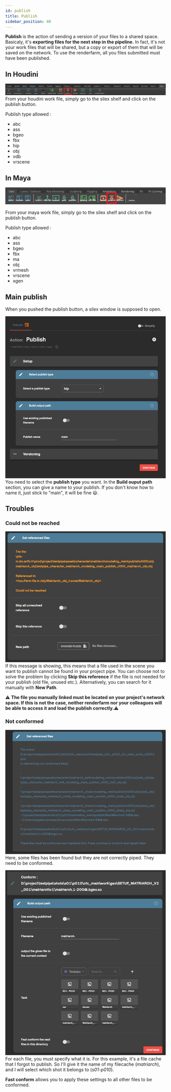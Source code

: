 ```yaml
---
id: publish
title: Publish
sidebar_position: 40
---
```


**Publish** is the action of sending a version of your files to a shared space. Basicaly, it's **exporting files for the next step in the pipeline.**
In fact, it's not your work files that will be shared, but a copy or export of them that will be saved on the network.
To use the renderfarm, all you files submitted must have been published.

## In Houdini

![](../../../../static/img/user_guide/actions/houdini_shelf/houdini_silex_shelf_publish.PNG)
From your houdini work file, simply go to the silex shelf and click on the publish button.

Publish type allowed :

- abc
- ass
- bgeo
- fbx
- hip
- obj
- vdb
- vrscene

## In Maya

![](../../../../static/img/user_guide/actions/maya_shelf/maya_silex_shelf_publish.png)

From your maya work file, simply go to the silex shelf and click on the publish button.

Publish type allowed :

- abc
- ass
- bgeo
- fbx
- ma
- obj
- vrmesh
- vrscene
- xgen

## Main publish

When you pushed the publish button, a silex window is supposed to open.

![](../../../../static/img/user_guide/actions/publish/silex_action_publish_01.PNG)  
You need to select the **publish type** you want.
In the **Build ouput path** section, you can give a name to your publish. If you don't know how to name it, just stick to "main", it will be fine :smiley:.

## Troubles

### Could not be reached

![](../../../../static/img/user_guide/actions/publish/silex_action_publish_unresolved_ref.PNG)  
If this message is showing, this means that a file used in the scene you want to publish cannot be found in your project pipe.
You can choose not to solve the problem by clicking **Skip this reference** if the file is not needed for your publish (old file, unused etc.). Alternatively, you can search for it manually with **New Path**.

:warning: **The file you manually linked must be located on your project's network space. If this is not the case, neither renderfarm nor your colleagues will be able to access it and load the publish correctly.**:warning:

### Not conformed

![](../../../../static/img/user_guide/actions/publish/silex_action_publish_ref_need_conform_00.PNG)  
Here, some files has been found but they are not correctly piped. They need to be conformed.

![](../../../../static/img/user_guide/actions/publish/silex_action_publish_ref_need_conform.PNG)  
For each file, you must specify what it is. For this example, it's a file cache that I forgot to publish. So I'll give it the name of my filecache (_matriarch_), and I will select which shot it belongs to (_s01-p010_).

**Fast conform** allows you to apply these settings to all other files to be conformed.
